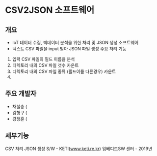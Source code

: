 # CSV2JSON 소프트웨어
## 개요
- IoT 데이터 수집, 빅데이터 분석을 위한 처리 및 JSON 생성 소프트웨어
- 텍스트 CSV 파일을 input 받아 JSON 파일 생성
주요 처리 기능
1. 입력 CSV 파일의 필드 이름을 분석 
2. 디렉토리 내의 CSV 파일 갯수 카운트
3. 디렉토리 내의 CSV 파일 종류 (필드이름 다른경우) 카운트
4. 

## 주요 개발자
- 채철승 (
- 김형구 (
- 강정훈 (


## 세부기능 
CSV 처리 JSON 생성 S/W - KETI(www.keti.re.kr) 임베디드SW 센터 - 2019년 
